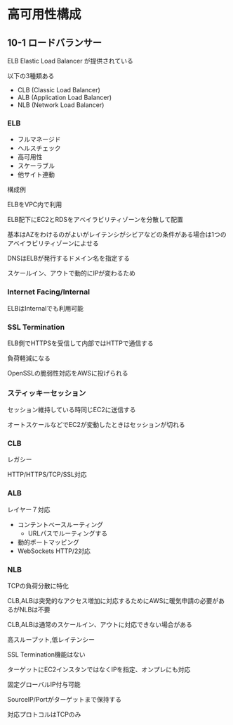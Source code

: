 # 高可用性構成

## 10-1 ロードバランサー

ELB Elastic Load Balancer が提供されている

以下の3種類ある

* CLB (Classic Load Balancer)
* ALB (Application Load Balancer)
* NLB (Network Load Balancer)

### ELB

* フルマネージド
* ヘルスチェック
* 高可用性
* スケーラブル
* 他サイト連動

構成例

ELBをVPC内で利用

ELB配下にEC2とRDSをアベイラビリティゾーンを分散して配置

基本はAZをわけるのがよいがレイテンシがシビアなどの条件がある場合は1つのアベイラビリティゾーンによせる

DNSはELBが発行するドメイン名を指定する

スケールイン、アウトで動的にIPが変わるため

### Internet Facing/Internal

ELBはInternalでも利用可能

### SSL Termination

ELB側でHTTPSを受信して内部ではHTTPで通信する

負荷軽減になる

OpenSSLの脆弱性対応をAWSに投げられる

### スティッキーセッション

セッション維持している時同じEC2に送信する

オートスケールなどでEC2が変動したときはセッションが切れる

### CLB

レガシー

HTTP/HTTPS/TCP/SSL対応

### ALB

レイヤー７対応

* コンテントベースルーティング
  * URLパスでルーティングする
* 動的ポートマッピング
* WebSockets HTTP/2対応

### NLB

TCPの負荷分散に特化

CLB,ALBは突発的なアクセス増加に対応するためにAWSに暖気申請の必要があるがNLBは不要

CLB,ALBは通常のスケールイン、アウトに対応できない場合がある

高スループット,低レイテンシー

SSL Termination機能はない

ターゲットにEC2インスタンではなくIPを指定、オンプレにも対応

固定グローバルIP付与可能

SourceIP/Portがターゲットまで保持する

対応プロトコルはTCPのみ

